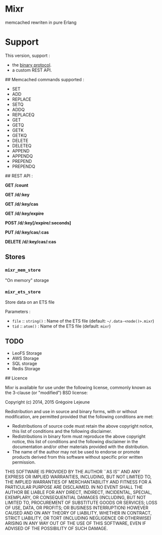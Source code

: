 # Mixr

memcached rewriten in pure Erlang

# Support

This version, support :

* the [binary protocol](https://code.google.com/p/memcached/wiki/BinaryProtocolRevamped).
* a custom REST API.

## Memcached commands supported :

* SET
* ADD
* REPLACE
* SETQ
* ADDQ
* REPLACEQ
* GET
* GETQ
* GETK
* GETKQ
* DELETE
* DELETEQ
* APPEND
* APPENDQ
* PREPEND
* PREPENDQ

## REST API :

**GET /count**

**GET /d/:key**

**GET /d/:key/cas**

**GET /d/:key/expire**

**POST /d/:key[/expire/:seconds]**

**PUT /d/:key/cas/:cas**

**DELETE /d/:key/cas/:cas**

## Stores

### `mixr_mem_store`

"On memory" storage

### `mixr_ets_store`

Store data on an ETS file

Parameters :

* `file` :: `string()` : Name of the ETS file (default: `~/.data-<node()>.mixr`)
* `tid` :: `atom()` : Name of the ETS file (default: `mixr`)

## TODO

* LeoFS Storage
* AWS Storage
* SQL storage
* Redis Storage

## Licence

Mixr is available for use under the following license, commonly known as the 3-clause (or "modified") BSD license:

Copyright (c) 2014, 2015 Grégoire Lejeune

Redistribution and use in source and binary forms, with or without modification, are permitted provided that the following conditions are met:

* Redistributions of source code must retain the above copyright notice, this list of conditions and the following disclaimer.
* Redistributions in binary form must reproduce the above copyright notice, this list of conditions and the following disclaimer in the documentation and/or other materials provided with the distribution.
* The name of the author may not be used to endorse or promote products derived from this software without specific prior written permission.

THIS SOFTWARE IS PROVIDED BY THE AUTHOR ``AS IS'' AND ANY EXPRESS OR IMPLIED WARRANTIES, INCLUDING, BUT NOT LIMITED TO, THE IMPLIED WARRANTIES OF MERCHANTABILITY AND FITNESS FOR A PARTICULAR PURPOSE ARE DISCLAIMED. IN NO EVENT SHALL THE AUTHOR BE LIABLE FOR ANY DIRECT, INDIRECT, INCIDENTAL, SPECIAL, EXEMPLARY, OR CONSEQUENTIAL DAMAGES (INCLUDING, BUT NOT LIMITED TO, PROCUREMENT OF SUBSTITUTE GOODS OR SERVICES; LOSS OF USE, DATA, OR PROFITS; OR BUSINESS INTERRUPTION) HOWEVER CAUSED AND ON ANY THEORY OF LIABILITY, WHETHER IN CONTRACT, STRICT LIABILITY, OR TORT (INCLUDING NEGLIGENCE OR OTHERWISE) ARISING IN ANY WAY OUT OF THE USE OF THIS SOFTWARE, EVEN IF ADVISED OF THE POSSIBILITY OF SUCH DAMAGE.

